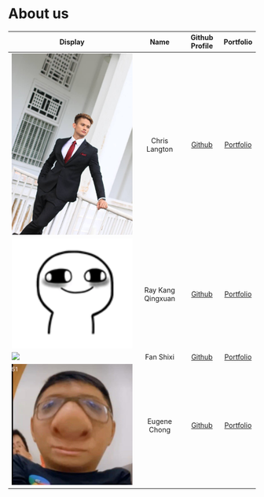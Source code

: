 # About us

Display | Name | Github Profile | Portfolio 
--------|:----:|:--------------:|:---------:
![](./image/formal_me.JPG) | Chris Langton | [Github](https://github.com/) | [Portfolio](docs/team/johndoe.md)
![](./image/stresse.png) | Ray Kang Qingxuan | [Github](https://github.com/Rrraaaeee) | [Portfolio](docs/team/johndoe.md)
![](./image/shixi_mugshot.png) | Fan Shixi | [Github](https://github.com/fansxx) | [Portfolio](docs/team/johndoe.md)
![](./image/eugene.jpg) | Eugene Chong | [Github](https://github.com/theeugenechong) | [Portfolio](docs/team/johndoe.md)

